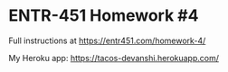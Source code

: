 # ENTR-451 Homework #4

Full instructions at https://entr451.com/homework-4/

My Heroku app: https://tacos-devanshi.herokuapp.com/